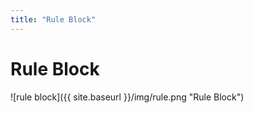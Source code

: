 ```yaml
---
title: "Rule Block"
---
```

# Rule Block
![rule block]({{ site.baseurl }}/img/rule.png "Rule Block")